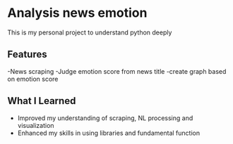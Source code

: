 # Analysis news emotion
This is my personal project to understand python deeply

## Features
-News scraping
-Judge emotion score from news title
-create graph based on emotion score

## What I Learned
- Improved my understanding of scraping, NL processing and visualization
- Enhanced my skills in using libraries and fundamental function
